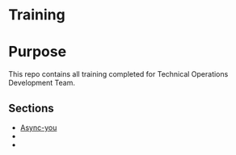 # Training

# Purpose
This repo contains all training completed for Technical Operations Development Team.

## Sections

- [Async-you](./Async-you)
- []()
- []()
